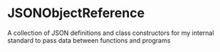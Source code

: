 # JSONObjectReference
A collection of JSON definitions and class constructors for my internal standard to pass data between functions and programs